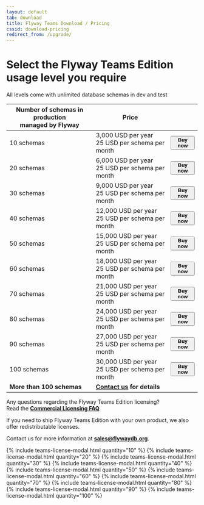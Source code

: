 ```yaml
---
layout: default
tab: download
title: Flyway Teams Download / Pricing
cssid: download-pricing
redirect_from: /upgrade/
---
```

# Select the Flyway Teams Edition usage level you require

All levels come with unlimited database schemas in dev and test

<table class="table table-striped">
<thead>
<tr>
<th>Number of schemas in production<br>managed by Flyway</th>
<th>Price</th>
<th></th>
</tr>
</thead>
<tr>
<td>10 schemas</td>
<td>3,000 USD per year<br><span class="note">25 USD per schema per month</span></td>
<td><button class="btn btn-success btn-download" data-toggle="modal" data-target="#flyway-teams-10-license-modal"><strong><i class="fa fa-credit-card"></i> Buy now</strong></button></td>
</tr>
<tr>
<td>20 schemas</td>
<td>6,000 USD per year<br><span class="note">25 USD per schema per month</span></td>
<td><button class="btn btn-success btn-download" data-toggle="modal" data-target="#flyway-teams-20-license-modal"><strong><i class="fa fa-credit-card"></i> Buy now</strong></button></td>
</tr>
<tr>
<td>30 schemas</td>
<td>9,000 USD per year<br><span class="note">25 USD per schema per month</span></td>
<td><button class="btn btn-success btn-download" data-toggle="modal" data-target="#flyway-teams-30-license-modal"><strong><i class="fa fa-credit-card"></i> Buy now</strong></button></td>
</tr>
<tr>
<td>40 schemas</td>
<td>12,000 USD per year<br><span class="note">25 USD per schema per month</span></td>
<td><button class="btn btn-success btn-download" data-toggle="modal" data-target="#flyway-teams-40-license-modal"><strong><i class="fa fa-credit-card"></i> Buy now</strong></button></td>
</tr>
<tr>
<td>50 schemas</td>
<td>15,000 USD per year<br><span class="note">25 USD per schema per month</span></td>
<td><button class="btn btn-success btn-download" data-toggle="modal" data-target="#flyway-teams-50-license-modal"><strong><i class="fa fa-credit-card"></i> Buy now</strong></button></td>
</tr>
<tr>
<td>60 schemas</td>
<td>18,000 USD per year<br><span class="note">25 USD per schema per month</span></td>
<td><button class="btn btn-success btn-download" data-toggle="modal" data-target="#flyway-teams-60-license-modal"><strong><i class="fa fa-credit-card"></i> Buy now</strong></button></td>
</tr>
<tr>
<td>70 schemas</td>
<td>21,000 USD per year<br><span class="note">25 USD per schema per month</span></td>
<td><button class="btn btn-success btn-download" data-toggle="modal" data-target="#flyway-teams-70-license-modal"><strong><i class="fa fa-credit-card"></i> Buy now</strong></button></td>
</tr>
<tr>
<td>80 schemas</td>
<td>24,000 USD per year<br><span class="note">25 USD per schema per month</span></td>
<td><button class="btn btn-success btn-download" data-toggle="modal" data-target="#flyway-teams-80-license-modal"><strong><i class="fa fa-credit-card"></i> Buy now</strong></button></td>
</tr>
<tr>
<td>90 schemas</td>
<td>27,000 USD per year<br><span class="note">25 USD per schema per month</span></td>
<td><button class="btn btn-success btn-download" data-toggle="modal" data-target="#flyway-teams-90-license-modal"><strong><i class="fa fa-credit-card"></i> Buy now</strong></button></td>
</tr>
<tr>
<td>100 schemas</td>
<td>30,000 USD per year<br><span class="note">25 USD per schema per month</span></td>
<td><button class="btn btn-success btn-download" data-toggle="modal" data-target="#flyway-teams-100-license-modal"><strong><i class="fa fa-credit-card"></i> Buy now</strong></button></td>
</tr>
<tr>
<td><strong>More than 100 schemas</strong></td>
<td><strong><a href="mailto:sales@flywaydb.org">Contact us</a> for details</strong></td>
<td></td>
</tr>
</table>

Any questions regarding the Flyway Teams Edition licensing?<br>
Read the [**Commercial Licensing FAQ**](/download/faq)

If you need to ship Flyway Teams Edition with your own product, we also offer redistributable licenses.
 
Contact us for more information at **sales@flywaydb.org**.

{% include teams-license-modal.html quantity="10" %}
{% include teams-license-modal.html quantity="20" %}
{% include teams-license-modal.html quantity="30" %}
{% include teams-license-modal.html quantity="40" %}
{% include teams-license-modal.html quantity="50" %}
{% include teams-license-modal.html quantity="60" %}
{% include teams-license-modal.html quantity="70" %}
{% include teams-license-modal.html quantity="80" %}
{% include teams-license-modal.html quantity="90" %}
{% include teams-license-modal.html quantity="100" %}